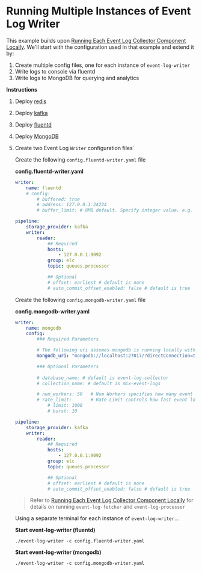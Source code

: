 # Running Multiple Instances of Event Log Writer

This example builds upon [Running Each Event Log Collector Component Locally](event-log-components-distributed.md). We'll start with the configuration used in that example and extend it by:

 1. Create multiple config files, one for each instance of `event-log-writer`
 2. Write logs to console via fluentd
 3. Write logs to MongoDB for querying and analytics
 
**Instructions**
1. Deploy [redis](../deployment-guides/dependencies/cache.md#docker-compose)
2. Deploy [kafka](../deployment-guides/dependencies/pipelines/kafka.md#docker-compose)
3. Deploy [fluentd](../deployment-guides/dependencies/storage-providers/fluentd.md#docker-compose)
4. Deploy [MongoDB](../deployment-guides/dependencies/storage-providers/mongodb.md#docker-compose)
5. Create two Event Log `Writer` configuration files`

    Create the following `config.fluentd-writer.yaml` file

    **config.fluentd-writer.yaml**
    ```yaml
    writer:
        name: fluentd
        # config:
            # buffered: true
            # address: 127.0.0.1:24224
            # buffer_limit: # 8MB default. Specify integer value. e.g. 8388608 == 8 * 1024 * 1024

    pipeline:
        storage_provider: kafka
        writer:
            reader:
                ## Required
                hosts:
                    - 127.0.0.1:9092                
                group: elc
                topic: queues.processor

                ## Optional                
                # offset: earliest # default is none
                # auto_commit_offset_enabled: false # default is true
    ```

    Create the following `config.mongodb-writer.yaml` file

    **config.mongodb-writer.yaml**
    ```yaml
    writer:
        name: mongodb
        config:
            ### Required Parameters

            # The following uri assumes mongodb is running locally without any security
            mongodb_uri: "mongodb://localhost:27017/?directConnection=true"

            ### Optional Parameters
            
            # database_name: # default is event-log-collector
            # collection_name: # default is mix-event-logs

            # num_workers: 50   # Num Workers specifies how many event logs can be processed in parallel by log writer
            # rate_limit:       # Rate Limit controls how fast event logs can be written to storage
                # limit: 1000
                # burst: 10

    pipeline:
        storage_provider: kafka
        writer:
            reader:
                ## Required
                hosts:
                    - 127.0.0.1:9092                
                group: elc
                topic: queues.processor

                ## Optional
                # offset: earliest # default is none
                # auto_commit_offset_enabled: false # default is true
    ```

    > Refer to [Running Each Event Log Collector Component Locally](event-log-components-distributed.md#) for details on running `event-log-fetcher` and `event-log-processor`
    
    Using a separate terminal for each instance of `event-log-writer`...

    **Start event-log-writer (fluentd)**
    ```shell
    ./event-log-writer -c config.fluentd-writer.yaml
    ```

    **Start event-log-writer (mongodb)**
    ```shell
    ./event-log-writer -c config.mongodb-writer.yaml
    ```
